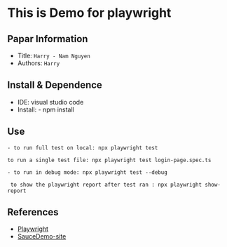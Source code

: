 This is Demo for playwright
===

## Papar Information
- Title:  `Harry - Nam Nguyen`
- Authors:  `Harry`

## Install & Dependence
- IDE: visual studio code
- Install: - npm install

## Use
  ```
- to run full test on local: npx playwright test
  ```

  ```
  to run a single test file: npx playwright test login-page.spec.ts
  ```

  ```
- to run in debug mode: npx playwright test --debug
  ```
  ```
   to show the playwright report after test ran : npx playwright show-report
  ```
## References
- [Playwright](https://playwright.dev/)
- [SauceDemo-site](https://www.saucedemo.com/)
